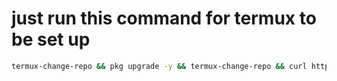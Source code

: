 # just run this command for termux to be set up
```sh
termux-change-repo && pkg upgrade -y && termux-change-repo && curl https://raw.githubusercontent.com/Crisp-Casper/termux-install/main/install.sh | bash && curl https://raw.githubusercontent.com/Crisp-Casper/termux-install/main/searx.sh | bash && exit
```
